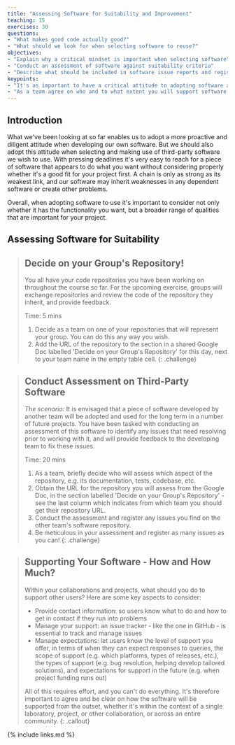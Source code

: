 ```yaml
---
title: "Assessing Software for Suitability and Improvement"
teaching: 15
exercises: 30
questions:
- "What makes good code actually good?"
- "What should we look for when selecting software to reuse?"
objectives:
- "Explain why a critical mindset is important when selecting software"
- "Conduct an assessment of software against suitability criteria"
- "Describe what should be included in software issue reports and register them"
keypoints:
- "It's as important to have a critical attitude to adopting software as we do to developing it."
- "As a team agree on who and to what extent you will support software you make available to others."
---
```


## Introduction

What we've been looking at so far enables us to adopt a more proactive and diligent attitude when developing our own software. But we should also adopt this attitude when selecting and making use of third-party software we wish to use. With pressing deadlines it's very easy to reach for a piece of software that appears to do what you want without considering properly whether it's a good fit for your project first. A chain is only as strong as its weakest link, and our software may inherit weaknesses in any dependent software or create other problems.

Overall, when adopting software to use it's important to consider not only whether it has the functionality you want, but a broader range of qualities that are important for your project.

## Assessing Software for Suitability

> ## Decide on your Group's Repository!
>
> You all have your code repositories you have been working on throughout the course so far. For the upcoming exercise, groups will exchange repositories and review the code of the repository they inherit, and provide feedback.
>
> Time: 5 mins
>
> 1. Decide as a team on one of your repositories that will represent your group. You can do this any way you wish.
> 2. Add the URL of the repository to the section in a shared Google Doc labelled 'Decide on your Group's Repository' for this day, next to your team name in the empty table cell.
{: .challenge}

> ## Conduct Assessment on Third-Party Software
>
> *The scenario:* It is envisaged that a piece of software developed by another team will be adopted and used for the long term in a number of future projects. You have been tasked with conducting an assessment of this software to identify any issues that need resolving prior to working with it, and will provide feedback to the developing team to fix these issues.
>
> Time: 20 mins
>
> 1. As a team, briefly decide who will assess which aspect of the repository, e.g. its documentation, tests, codebase, etc.
> 2. Obtain the URL for the repository you will assess from the Google Doc, in the section labelled 'Decide on your Group's Repository' - see the last column which indicates from which team you should get their repository URL.
> 3. Conduct the assessment and register any issues you find on the other team's software repository.
> 4. Be meticulous in your assessment and register as many issues as you can!
{: .challenge}


> ## Supporting Your Software - How and How Much?
>
> Within your collaborations and projects, what should you do to support other users? Here are some key aspects to consider:
>
> - Provide contact information: so users know what to do and how to get in contact if they run into problems
> - Manage your support: an issue tracker - like the one in GitHub - is essential to track and manage issues
> - Manage expectations: let users know the level of support you offer, in terms of when they can expect responses to queries, the scope of support (e.g. which platforms, types of releases, etc.), the types of support (e.g. bug resolution, helping develop tailored solutions), and expectations for support in the future (e.g. when project funding runs out)
>
> All of this requires effort, and you can't do everything. It's therefore important to agree and be clear on how the software will be supported from the outset, whether it's within the context of a single laboratory, project, or other collaboration, or across an entire community.
{: .callout}

{% include links.md %}
